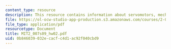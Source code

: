 ```yaml
---
content_type: resource
description: This resource contains information about servomotors, mechanisms & CAD.
file: https://ol-ocw-studio-app-production.s3.amazonaws.com/courses/2-007-design-and-manufacturing-i-spring-2009/0b846039032ecacfc4d1ac92f040cbd9_MIT2_007s09_hw02.pdf
file_type: application/pdf
resourcetype: Document
title: MIT2_007s09_hw02.pdf
uid: 0b846039-032e-cacf-c4d1-ac92f040cbd9
---
```

